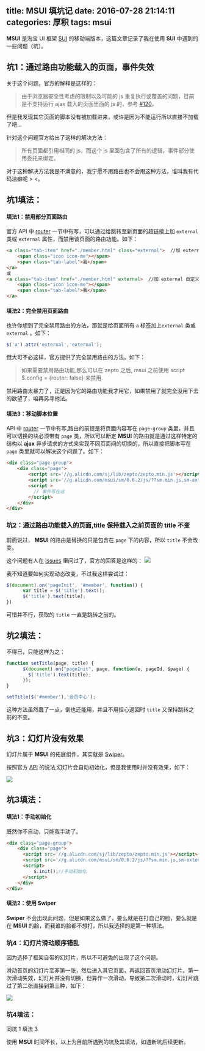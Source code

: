 title: MSUI 填坑记
date: 2016-07-28 21:14:11
categories: 厚积
tags: msui
---
**MSUI** 是淘宝 UI 框架 [SUI] 的移动端版本，这篇文章记录了我在使用 **SUI** 中遇到的一些问题（坑）。
<!--more-->

## 坑1：通过路由功能载入的页面，事件失效

关于这个问题，官方的解释是这样的：
>由于浏览器安全性考虑的限制以及可能的 js 重复执行或覆盖的问题，目前是不支持运行 ajax 载入的页面里面的 js 的，参考 [#120]。

但是我发现其它页面的脚本没有被加载进来，或许是因为不能运行所以直接不加载了吧...

针对这个问题官方给出了这样的解决方法：
>所有页面都引用相同的 js，而这个 js 里面包含了所有的逻辑，事件部分使用委托来绑定。

对于这种解决方法我是不满意的，我宁愿不用路由也不会用这种方法，谁叫我有代码洁癖呢 > <。
## 坑1填法：
#### 填法1：禁用部分页面路由

官方 API 中 [router] 一节中有写，可以通过给跳转至新页面的超链接上加 `external` 类或  `external` 属性，而禁用该页面的路由功能。如下：
```html
<a class="tab-item" href="./member.html" class="external">  //加 external 类
    <span class="icon icon-me"></span>
    <span class="tab-label">我</span>
</a>
或
<a class="tab-item" href="./member.html" external>  //加 external 自定义属性
    <span class="icon icon-me"></span>
    <span class="tab-label">我</span>
</a>
```

#### 填法2：完全禁用页面路由

也许你想到了完全禁用路由的方法，那就是给页面所有 `a` 标签加上`external` 类或  `external` 。如下：
```javascript
$('a').attr('external','external');
```
但大可不必这样，官方提供了完全禁用路由的方法。如下：
>如果需要禁用路由功能,那么可以在 zepto 之后, msui 之前使用 script $.config = {router: false} 来禁用.

禁用路由太暴力了，正是因为它的路由功能我才用它，如果禁用了就完全没用下去的欲望了，咱再另寻他法。

#### 填法3：移动脚本位置

API 中 [router] 一节中有写,路由的前提是将页面内容写在 `page-group` 类里，并且可以切换的块必须带有 `page` 类，所以可以断定 **MSUI** 的路由就是通过这样特定的结构以 **ajax** 异步请求的方式来实现不同页面间的切换的，所以直接把脚本写在 `page` 类里就可以解决这个问题了。如下：

```html
<div class="page-group">
    <div class="page">
        <script src='//g.alicdn.com/sj/lib/zepto/zepto.min.js'></script>
        <script src='//g.alicdn.com/msui/sm/0.6.2/js/??sm.min.js,sm-extend.min.js'></script>
        <script >
          // 事件写在这
        </script>
    </div>
</div>
```
### 坑2：通过路由功能载入的页面,title 保持载入之前页面的 title 不变

前面说过， **MSUI** 的路由是替换的只是包含在 `page` 下的内容，所以 `title` 不会改变。

这个问题有人在 [issues] 里问过了，官方的回答是这样的：
![](http://7xopm5.com1.z0.glb.clouddn.com/2016/07/27/8d158d92e78ced1a3cdf630d2e5541c6.jpg)

我不知道要如何实现动态改变，不过我这样尝试过：
```javascript
$(document).on('pageInit', '#member', function() {
      var title = $('title').text();
      $('title').text(title);
})
```
可惜并不行，获取的 `title` 一直是跳转之前的。

## 坑2填法：

不得已，只能这样为之：
```javascript
function setTitle(page, title) {
      $(document).on("pageInit", page, function(e, pageId, $page) {
        $('title').text(title);
      });
}

setTitle($('#member'),'会员中心');
```
这种方法虽然蠢了一点，倒也还能用，并且不用担心返回时 `title` 又保持跳转之前的不变。


## 坑3：幻灯片没有效果

幻灯片属于 **MSUI** 的拓展组件，其实就是 [Swiper]。

按照官方 [API] 的说法,幻灯片会自动初始化，但是我使用时并没有效果，如下：

![](http://7xopm5.com1.z0.glb.clouddn.com/2016/07/22/169ddd7946362c2255edc5fa850f7ce9.gif)

## 坑3填法：

#### 填法1：手动初始化

既然你不自动，只能我手动了。
```html
<div class="page-group">
    <div class="page">
      <script src='//g.alicdn.com/sj/lib/zepto/zepto.min.js'></script>
      <script src='//g.alicdn.com/msui/sm/0.6.2/js/??sm.min.js,sm-extend.min.js'></script>
      <script>
          $.init();//手动初始化
      </script>
    </div>
</div>
```
#### 填法2：使用 Swiper

**Swiper** 不会出现此问题，但是如果这么做了，要么就是在打自己的脸，要么就是在 **MSUI** 的脸，而我谁的脸都不想打，所以我选择的是第一种填法。

### 坑4：幻灯片滑动顺序错乱

因为选择了框架自带的幻灯片，所以不可避免的出现了这个问题。

滑动首页的幻灯片至非第一张，然后进入其它页面，再返回首页滑动幻灯片。第一次滑动失效，幻灯片并没有切换，但算作一次滑动，导致第二次滑动时，幻灯片跳过了第二张直接到第三种，如下：

![](http://7xopm5.com1.z0.glb.clouddn.com/2016/07/24/c5051e9d4baa07781a61ddbcb609eade.gif)

### 坑4填法：
同坑 1 填法 3

使用 **MSUI** 时间不长，以上为目前所遇到的坑及其填法，如遇新坑后续更新。

[MSUI]:http://m.sui.taobao.org/
[SUI]:http://sui.taobao.org/sui/docs/
[Swiper]:http://www.swiper.com.cn/
[API]:http://m.sui.taobao.org/extends/
[#120]:https://github.com/sdc-alibaba/SUI-Mobile/issues/120#issuecomment-160417276
[router]:http://m.sui.taobao.org/components/#router
[issues]:https://github.com/sdc-alibaba/SUI-Mobile/issues/49
